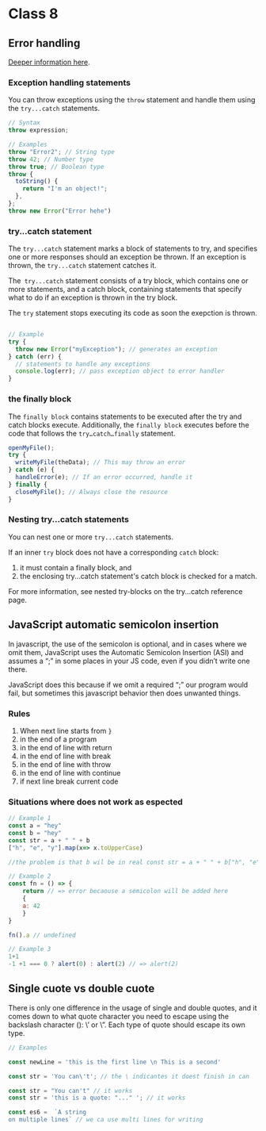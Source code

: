 # Class 8

## Error handling

[Deeper information here](https://developer.mozilla.org/en-US/docs/Web/JavaScript/Guide/Control_flow_and_error_handling).

### Exception handling statements

You can throw exceptions using the `throw` statement and handle them using the `try...catch` statements.

```js
// Syntax
throw expression;

// Examples
throw "Error2"; // String type
throw 42; // Number type
throw true; // Boolean type
throw {
  toString() {
    return "I'm an object!";
  },
};
throw new Error("Error hehe")
```

### try...catch statement

The `try...catch` statement marks a block of statements to try, and specifies one or more responses should an exception be thrown. If an exception is thrown, the `try...catch` statement catches it.

The` try...catch` statement consists of a try block, which contains one or more statements, and a catch block, containing statements that specify what to do if an exception is thrown in the try block.

The `try` statement stops executing its code as soon the exepction is thrown.

```js

// Example
try {
  throw new Error("myException"); // generates an exception
} catch (err) {
  // statements to handle any exceptions
  console.log(err); // pass exception object to error handler
}
```

### the finally block

The `finally block` contains statements to be executed after the try and catch blocks execute. Additionally, the `finally block` executes before the code that follows the `try…catch…finally` statement.

```js
openMyFile();
try {
  writeMyFile(theData); // This may throw an error
} catch (e) {
  handleError(e); // If an error occurred, handle it
} finally {
  closeMyFile(); // Always close the resource
}
```

### Nesting try...catch statements

You can nest one or more `try...catch` statements.

If an inner `try` block does not have a corresponding `catch` block:

1. it must contain a finally block, and
2. the enclosing try...catch statement's catch block is checked for a match.

For more information, see nested try-blocks on the try...catch reference page.

## JavaScript automatic semicolon insertion

In javascript, the use of the semicolon is optional, and in cases where we omit them, JavaScript uses the Automatic Semicolon Insertion (ASI) and assumes a “;” in some places in your JS code, even if you didn’t write one there.

JavaScript does this because if we omit a required “;” our program would fail, but sometimes this javascript behavior then does unwanted things.

### Rules 

1. When next line starts from `}`
2. in the end of a program
3. in the end of line with return
4. in the end of line with break
5. in the end of line with throw
6. in the end of line with continue
7. if next line break current code

### Situations where does not work as espected

```js
// Example 1
const a = "hey"
const b = "hey"
const str = a + " " + b
["h", "e", "y"].map(x=> x.toUpperCase)

//the problem is that b wil be in real const str = a + " " + b["h", "e", "y"].map(x=> x.toUpperCase)

// Example 2
const fn = () => {
	return // => error becaouse a semicolon will be added here
	{
	a: 42
	}
}

fn().a // undefined

// Example 3
1+1
-1 +1 === 0 ? alert(0) : alert(2) // => alert(2)

```

## Single cuote vs double cuote

There is only one difference in the usage of single and double quotes, and it comes down to what quote character you need to escape using the backslash character (\): \’ or \”. Each type of quote should escape its own type.

```js
// Examples

const newLine = 'this is the first line \n This is a second'

const str = 'You can\'t'; // the \ indicantes it doest finish in can

const str = "You can't" // it works
const str = 'this is a quote: "..." '; // it works

const es6 =  `A string
on multiple lines` // we ca use multi lines for writing
```

